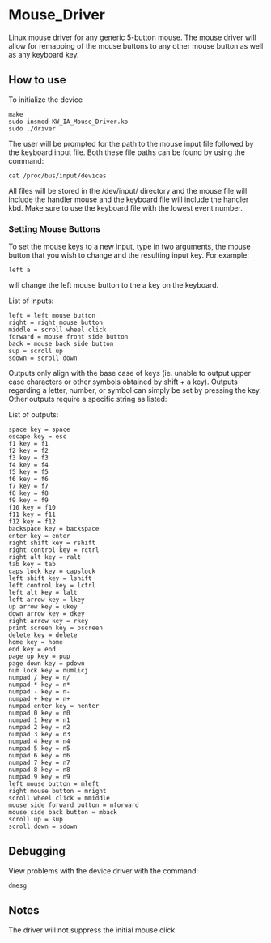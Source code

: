 # Mouse_Driver

Linux mouse driver for any generic 5-button mouse. The mouse driver will allow for remapping of the mouse buttons to any other mouse button as well as any keyboard key.

## How to use

To initialize the device
```
make
sudo insmod KW_IA_Mouse_Driver.ko
sudo ./driver
```
The user will be prompted for the path to the mouse input file followed by the keyboard input file. Both these file paths can be found by using the command:
```
cat /proc/bus/input/devices
```
All files will be stored in the /dev/input/ directory and the mouse file will include the handler mouse and the keyboard file will include the handler kbd. Make sure to use the keyboard file with the lowest event number.

### Setting Mouse Buttons

To set the mouse keys to a new input, type in two arguments, the mouse button that you wish to change and the resulting input key. For example:
```
left a
```
will change the left mouse button to the a key on the keyboard.

List of inputs:
```
left = left mouse button
right = right mouse button
middle = scroll wheel click
forward = mouse front side button
back = mouse back side button
sup = scroll up
sdown = scroll down
```

Outputs only align with the base case of keys (ie. unable to output upper case characters or other symbols obtained by shift + a key). Outputs regarding a letter, number, or symbol can simply be set by pressing the key. Other outputs require a specific string as listed:

List of outputs:
```
space key = space
escape key = esc
f1 key = f1
f2 key = f2
f3 key = f3
f4 key = f4
f5 key = f5
f6 key = f6
f7 key = f7
f8 key = f8
f9 key = f9
f10 key = f10
f11 key = f11
f12 key = f12
backspace key = backspace
enter key = enter
right shift key = rshift
right control key = rctrl
right alt key = ralt
tab key = tab
caps lock key = capslock
left shift key = lshift
left control key = lctrl
left alt key = lalt
left arrow key = lkey
up arrow key = ukey
down arrow key = dkey
right arrow key = rkey
print screen key = pscreen
delete key = delete
home key = home
end key = end
page up key = pup
page down key = pdown
num lock key = numlicj
numpad / key = n/
numpad * key = n*
numpad - key = n-
numpad + key = n+
numpad enter key = nenter
numpad 0 key = n0
numpad 1 key = n1
numpad 2 key = n2
numpad 3 key = n3
numpad 4 key = n4
numpad 5 key = n5
numpad 6 key = n6
numpad 7 key = n7
numpad 8 key = n8
numpad 9 key = n9
left mouse button = mleft
right mouse button = mright
scroll wheel click = mmiddle
mouse side forward button = mforward
mouse side back button = mback
scroll up = sup
scroll down = sdown
```

## Debugging

View problems with the device driver with the command:
```
dmesg
```

## Notes

The driver will not suppress the initial mouse click
